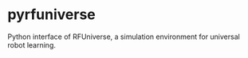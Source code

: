# pyrfuniverse
Python interface of RFUniverse, a simulation environment for universal robot learning.
